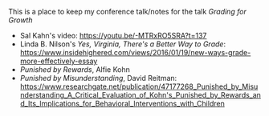 This is a place to keep my conference talk/notes for the talk *Grading for Growth*

* Sal Kahn's video: https://youtu.be/-MTRxRO5SRA?t=137
* Linda B. Nilson's *Yes, Virginia, There's a Better Way to Grade*: https://www.insidehighered.com/views/2016/01/19/new-ways-grade-more-effectively-essay
* *Punished by Rewards*, Alfie Kohn
* *Punished by Misunderstanding*, David Reitman: https://www.researchgate.net/publication/47177268_Punished_by_Misunderstanding_A_Critical_Evaluation_of_Kohn's_Punished_by_Rewards_and_Its_Implications_for_Behavioral_Interventions_with_Children
